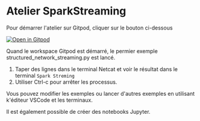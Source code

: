 # Atelier SparkStreaming


Pour démarrer l'atelier sur Gitpod, cliquer sur le bouton ci-dessous

[![Open in Gitpod](https://gitpod.io/button/open-in-gitpod.svg)](https://gitpod.io/#https://github.com/hhmida/SparkStreaming)

Quand le workspace Gitpod est démarré, le permier exemple structured_network_streaming.py est lancé.

1. Taper des lignes dans le terminal Netcat et voir le résultat dans le terminal `Spark Streming` 
2. Utiliser Ctrl-c pour arrêter les processus.


Vous pouvez modifier les exemples ou lancer d'autres exemples en utilisant k'éditeur VSCode et les terminaux.

Il est également possible de créer des notebooks Jupyter.